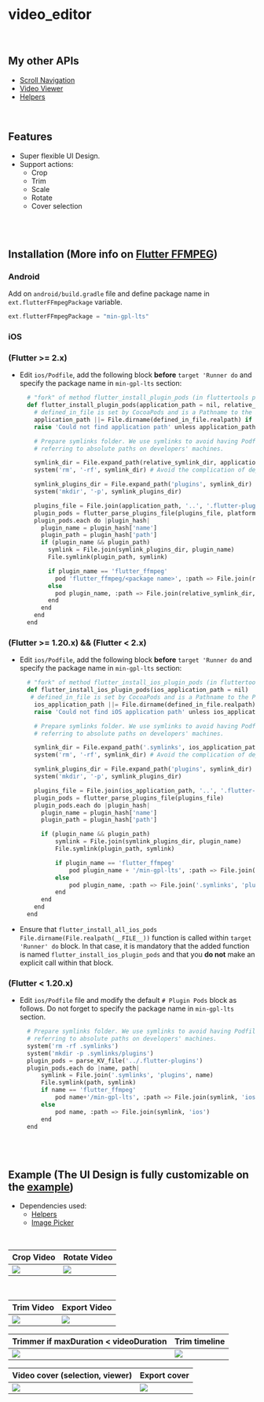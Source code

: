 # video_editor

<br>

## My other APIs

- [Scroll Navigation](https://pub.dev/packages/scroll_navigation)
- [Video Viewer](https://pub.dev/packages/video_viewer)
- [Helpers](https://pub.dev/packages/helpers)

<br>

## Features

- Super flexible UI Design.
- Support actions:
  - Crop
  - Trim
  - Scale
  - Rotate
  - Cover selection

<br><br>

## **Installation** (More info on [Flutter FFMPEG](https://pub.dev/packages/flutter_ffmpeg))

### **Android**

Add on `android/build.gradle` file and define package name in `ext.flutterFFmpegPackage` variable.

```gradle
ext.flutterFFmpegPackage = "min-gpl-lts"
```

### **iOS**

### (Flutter >= 2.x)

- Edit `ios/Podfile`, add the following block **before** `target 'Runner do` and specify the package name in `min-gpl-lts` section:

  ```python
    # "fork" of method flutter_install_plugin_pods (in fluttertools podhelpers.rb) to get lts version of ffmpeg
    def flutter_install_plugin_pods(application_path = nil, relative_symlink_dir, platform)
      # defined_in_file is set by CocoaPods and is a Pathname to the Podfile.
      application_path ||= File.dirname(defined_in_file.realpath) if self.respond_to?(:defined_in_file)
      raise 'Could not find application path' unless application_path

      # Prepare symlinks folder. We use symlinks to avoid having Podfile.lock
      # referring to absolute paths on developers' machines.

      symlink_dir = File.expand_path(relative_symlink_dir, application_path)
      system('rm', '-rf', symlink_dir) # Avoid the complication of dependencies like FileUtils.

      symlink_plugins_dir = File.expand_path('plugins', symlink_dir)
      system('mkdir', '-p', symlink_plugins_dir)

      plugins_file = File.join(application_path, '..', '.flutter-plugins-dependencies')
      plugin_pods = flutter_parse_plugins_file(plugins_file, platform)
      plugin_pods.each do |plugin_hash|
        plugin_name = plugin_hash['name']
        plugin_path = plugin_hash['path']
        if (plugin_name && plugin_path)
          symlink = File.join(symlink_plugins_dir, plugin_name)
          File.symlink(plugin_path, symlink)

          if plugin_name == 'flutter_ffmpeg'
            pod 'flutter_ffmpeg/<package name>', :path => File.join(relative_symlink_dir, 'plugins', plugin_name, platform)
          else
            pod plugin_name, :path => File.join(relative_symlink_dir, 'plugins', plugin_name, platform)
          end
        end
      end
    end
  ```

### (Flutter >= 1.20.x) && (Flutter < 2.x)

- Edit `ios/Podfile`, add the following block **before** `target 'Runner do` and specify the package name in `min-gpl-lts` section:

  ```python
    # "fork" of method flutter_install_ios_plugin_pods (in fluttertools podhelpers.rb) to get lts version of ffmpeg
    def flutter_install_ios_plugin_pods(ios_application_path = nil)
     # defined_in_file is set by CocoaPods and is a Pathname to the Podfile.
      ios_application_path ||= File.dirname(defined_in_file.realpath) if self.respond_to?(:defined_in_file)
      raise 'Could not find iOS application path' unless ios_application_path

      # Prepare symlinks folder. We use symlinks to avoid having Podfile.lock
      # referring to absolute paths on developers' machines.

      symlink_dir = File.expand_path('.symlinks', ios_application_path)
      system('rm', '-rf', symlink_dir) # Avoid the complication of dependencies like FileUtils.

      symlink_plugins_dir = File.expand_path('plugins', symlink_dir)
      system('mkdir', '-p', symlink_plugins_dir)

      plugins_file = File.join(ios_application_path, '..', '.flutter-plugins-dependencies')
      plugin_pods = flutter_parse_plugins_file(plugins_file)
      plugin_pods.each do |plugin_hash|
        plugin_name = plugin_hash['name']
        plugin_path = plugin_hash['path']

        if (plugin_name && plugin_path)
            symlink = File.join(symlink_plugins_dir, plugin_name)
            File.symlink(plugin_path, symlink)

            if plugin_name == 'flutter_ffmpeg'
                pod plugin_name + '/min-gpl-lts', :path => File.join('.symlinks', 'plugins', plugin_name, 'ios')
            else
                pod plugin_name, :path => File.join('.symlinks', 'plugins', plugin_name, 'ios')
            end
        end
      end
    end
  ```

- Ensure that `flutter_install_all_ios_pods File.dirname(File.realpath(__FILE__))` function is called within
  `target 'Runner' do` block. In that case, it is mandatory that the added function is named
  `flutter_install_ios_plugin_pods` and that you **do not** make an explicit call within that block.

### (Flutter < 1.20.x)

- Edit `ios/Podfile` file and modify the default `# Plugin Pods` block as follows. Do not forget to specify the package
  name in `min-gpl-lts` section.

  ```python
    # Prepare symlinks folder. We use symlinks to avoid having Podfile.lock
    # referring to absolute paths on developers' machines.
    system('rm -rf .symlinks')
    system('mkdir -p .symlinks/plugins')
    plugin_pods = parse_KV_file('../.flutter-plugins')
    plugin_pods.each do |name, path|
        symlink = File.join('.symlinks', 'plugins', name)
        File.symlink(path, symlink)
        if name == 'flutter_ffmpeg'
            pod name+'/min-gpl-lts', :path => File.join(symlink, 'ios')
        else
            pod name, :path => File.join(symlink, 'ios')
        end
    end
  ```

<br><br>

## **Example** (The UI Design is fully customizable on the [example](https://pub.dev/packages/video_editor/example))

- Dependencies used:
  - [Helpers](https://pub.dev/packages/helpers)
  - [Image Picker](https://pub.dev/packages/image_picker)

<br>

| Crop Video                          | Rotate Video                          |
| ----------------------------------- | ------------------------------------- |
| ![](./assets/readme/crop_video.gif) | ![](./assets/readme/rotate_video.gif) |

<br>

| Trim Video                          | Export Video                          |
| ----------------------------------- | ------------------------------------- |
| ![](./assets/readme/trim_video.gif) | ![](./assets/readme/export_video.gif) |

| Trimmer if maxDuration < videoDuration  | Trim timeline                           |
| --------------------------------------- |  -------------------------------------- |
| ![](./assets/readme/new_trim_video.gif) | ![](./assets/readme/trim_timeline.gif)  |

| Video cover (selection, viewer)       | Export cover                          |
| ------------------------------------- | ------------------------------------- |
| ![](./assets/readme/cover_viewer.gif) | ![](./assets/readme/export_cover.gif) |
